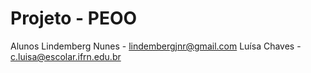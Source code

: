 # Projeto - PEOO
Alunos
Lindemberg Nunes - lindembergjnr@gmail.com
Luísa Chaves - c.luisa@escolar.ifrn.edu.br
